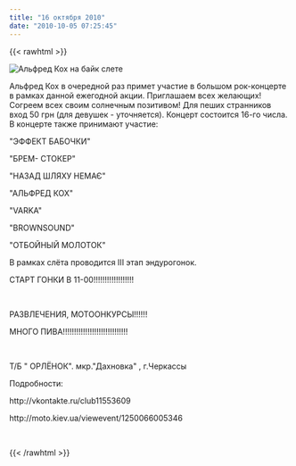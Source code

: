 ```yaml
---
title: "16 октября 2010"
date: "2010-10-05 07:25:45"
---
```

{{< rawhtml >}}
<p><img src="/images/stories/news/2010-10-16-Orlenok.jpg" border="0" alt="Альфред Кох на байк слете" title="Альфред Кох на байк слете" /></p>
<p><span style="font-family: tahoma, verdana, arial, sans-serif, 'Lucida Sans'; color: #000000; font-size: small;"><span style="font-size: 11px; line-height: normal;"> </span></span></p>


<p>Альфред Кох в очередной раз примет участие в большом рок-концерте в рамках данной ежегодной акции. Приглашаем всех желающих! Согреем всех своим солнечным позитивом! Для пеших странников вход 50 грн (для девушек - уточняется). Концерт состоится 16-го числа. В концерте также принимают участие:</p>
<p>"ЭФФЕКТ БАБОЧКИ"</p>
<p>"БРЕМ- СТОКЕР"</p>
<p>"НАЗАД ШЛЯХУ НЕМАЄ"</p>
<p>"АЛЬФРЕД КОХ"</p>
<p>"VARKA"</p>
<p>"BROWNSOUND"</p>
<p>"ОТБОЙНЫЙ МОЛОТОК"</p>
<p>В рамках слёта проводится III этап эндурогонок.</p>
<p>СТАРТ ГОНКИ В 11-00!!!!!!!!!!!!!!!!!!</p>
<p> </p>
<p>РАЗВЛЕЧЕНИЯ, МОТООНКУРСЫ!!!!!!</p>
<p>МНОГО ПИВА!!!!!!!!!!!!!!!!!!!!!!!!!!!!!</p>
<p> </p>
<p>Т/Б " ОРЛЁНОК". мкр."Дахновка" , г.Черкассы</p>
<p>Подробности:</p>
<p>http://vkontakte.ru/club11553609</p>
<p>http://moto.kiev.ua/viewevent/1250066005346</p>
<p> </p>
{{< /rawhtml >}}
